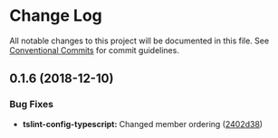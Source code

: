 # Change Log

All notable changes to this project will be documented in this file.
See [Conventional Commits](https://conventionalcommits.org) for commit guidelines.

## 0.1.6 (2018-12-10)


### Bug Fixes

* **tslint-config-typescript:** Changed member ordering ([2402d38](https://github.com/qulix/frontend-linter-configs/commit/2402d38))

